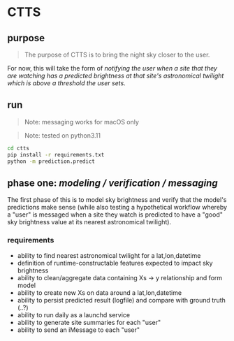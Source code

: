 # CTTS

## purpose

> The purpose of CTTS is to bring the night sky closer to the user.

For now, this will take the form of _notifying the user when a site that they are
watching has a predicted brightness at that site's astronomical twilight which is above
a threshold the user sets_.

## run

> Note: messaging works for macOS only

> Note: tested on python3.11

```sh
cd ctts
pip install -r requirements.txt
python -m prediction.predict
```

## phase one: _modeling / verification / messaging_

The first phase of this is to model sky brightness and verify that the model's
predictions make sense (while also testing a hypothetical workflow whereby a
"user" is messaged when a site they watch is predicted to have a "good" sky
brightness value at its nearest astronomical twilight).

### requirements

- ability to find nearest astronomical twilight for a lat,lon,datetime
- definition of runtime-constructable features expected to impact sky brightness
- ability to clean/aggregate data containing Xs -> y relationship and form model
- ability to create new Xs on data around a lat,lon,datetime
- ability to persist predicted result (logfile) and compare with ground truth (..?)
- ability to run daily as a launchd service
- ability to generate site summaries for each "user"
- ability to send an iMessage to each "user"
